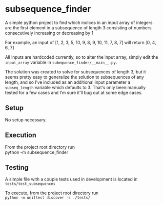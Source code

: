 # subsequence_finder

A simple python project to find which indices in an input array of integers are the first element in a subsequence of length 3 consisting of numbers consecutively increasing or decreasing by 1

For example, an input of [1, 2, 3, 5, 10, 9, 8, 9, 10, 11, 7, 8, 7] will return [0, 4, 6, 7]

All inputs are hardcoded currently, so to alter the input array, simply edit the `input_array` variable in `subequence_finder/__main__.py`.

The solution was created to solve for subsequences of length 3, but it seems pretty easy to generalize the solution to subsequences of any length, and so I've included as an additional input parameter a `subseq_length` variable which defaults to 3. That's only been manually tested for a few cases and I'm sure it'll bug out at some edge cases.

## Setup
No setup necessary.

## Execution
From the project root directory run  
python -m subsequence_finder

## Testing
A simple file with a couple tests used in development is located in `tests/test_subsequences`  

To execute, from the project root directory run  
`python -m unittest discover -s ./tests/`